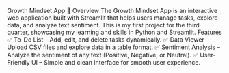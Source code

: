 Growth Mindset App 🚀
Overview
The Growth Mindset App is an interactive web application built with Streamlit that helps users manage tasks, explore data, and analyze text sentiment. This is my first project for the third quarter, showcasing my learning and skills in Python and Streamlit.
Features
✅ To-Do List – Add, edit, and delete tasks dynamically.
✅ Data Viewer – Upload CSV files and explore data in a table format.
✅ Sentiment Analysis – Analyze the sentiment of any text (Positive, Negative, or Neutral).
✅ User-Friendly UI – Simple and clean interface for smooth user experience.
